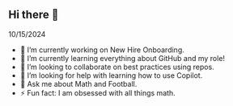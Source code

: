 ## Hi there 👋

<!--
**zakiyyahthomas/zakiyyahthomas** is a ✨ _special_ ✨ repository because its `README.md` (this file) appears on your GitHub profile.

Here are some ideas to get you started:

- 🔭 I’m currently working on ...
- 🌱 I’m currently learning ...
- 👯 I’m looking to collaborate on ...
- 🤔 I’m looking for help with ...
- 💬 Ask me about ...
- 📫 How to reach me: ...
- 😄 Pronouns: ...
- ⚡ Fun fact: ...
-->
10/15/2024
- 🔭 I’m currently working on New Hire Onboarding. 
- 🌱 I’m currently learning everything about GitHub and my role!
- 👯 I’m looking to collaborate on best practices using repos.
- 🤔 I’m looking for help with learning how to use Copilot.
- 💬 Ask me about Math and Football.
- ⚡ Fun fact: I am obsessed with all things math. 
